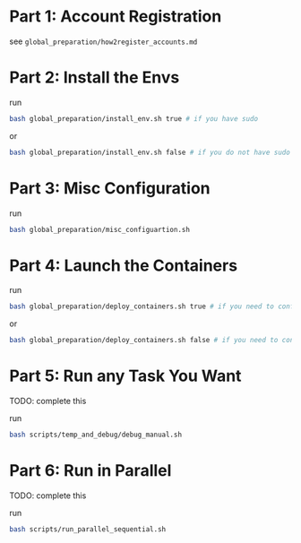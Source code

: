 # Part 1: Account Registration
see `global_preparation/how2register_accounts.md`

# Part 2: Install the Envs
run 
```bash
bash global_preparation/install_env.sh true # if you have sudo
```
or
```bash
bash global_preparation/install_env.sh false # if you do not have sudo
```

# Part 3: Misc Configuration
run
```bash
bash global_preparation/misc_configuartion.sh
```

# Part 4: Launch the Containers
run
```bash
bash global_preparation/deploy_containers.sh true # if you need to configure Dovecot to allow plaintext auth in poste
```
or
```bash
bash global_preparation/deploy_containers.sh false # if you need to configure Dovecot to allow plaintext auth in poste
```

# Part 5: Run any Task You Want
TODO: complete this

run
```bash
bash scripts/temp_and_debug/debug_manual.sh
```

# Part 6: Run in Parallel
TODO: complete this

run
```bash
bash scripts/run_parallel_sequential.sh
```